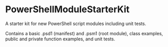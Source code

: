 # PowerShellModuleStarterKit
A starter kit for new PowerShell script modules including unit tests.

Contains a basic .psd1 (manifest) and .psm1 (root module), class examples, public and private function examples, and unit tests.
